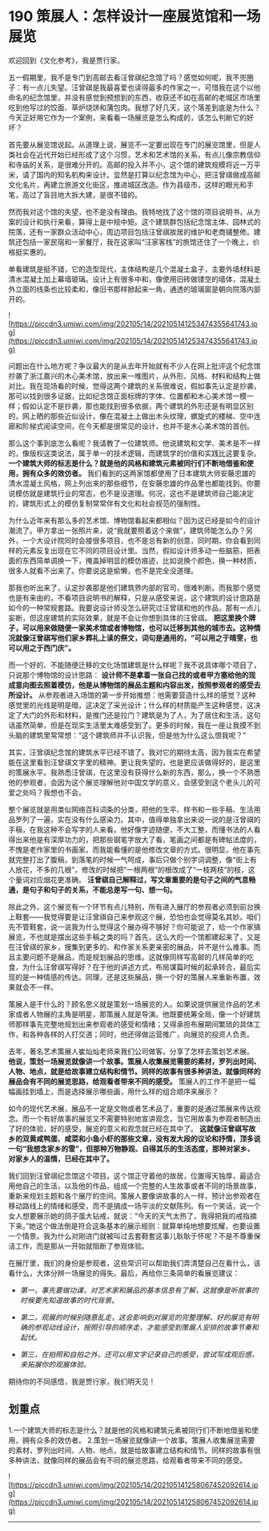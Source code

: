 # 190 策展人：怎样设计一座展览馆和一场展览

欢迎回到《文化参考》，我是贾行家。

五一假期里，我不是专门到高邮去看汪曾祺纪念馆了吗？感觉如何呢，我不兜圈子：有一点儿失望。汪曾祺是我最喜爱也读得最多的作家之一，可惜我在这个以他命名的纪念馆里，并没有感觉到预想到的东西，收获还不如在高邮的老城区市场里吃到他写过的饺面、草炉烧饼和蒲包肉。我想了好几天，这个落差到底是为什么？今天正好用它作为一个案例，来看看一场展览是怎么构成的，该怎么判断它的好坏？

首先要从展览馆说起。从道理上说，展览不一定要出现在专门的展览馆里，但是人类社会在近代开始已经形成了这个习惯，艺术和艺术馆的关系，有点儿像宗教信仰和寺庙的关系，是很难分开的。高邮的投入并不小，这个馆的建筑规模将近一万平米，请了国内的知名机构来设计。显然是打算以纪念馆为中心，把汪曾祺做成高邮文化名片，再建立旅游文化街区，推进城区改造。作为县级市，这样的眼光和手笔，高过了盲目地大拆大建，是很不错的。

然而我对这个馆的失望，也不是没有理由。我特地找了这个馆的项目说明书，从方案的设计和执行来看，算得上是中规中矩。这个建筑群包括纪念馆主体、园林式的院落，还有一家群众活动中心，周边项目包括汪曾祺故居的维护和老商铺整修。建筑还包括一家民宿和一家餐厅，我在这家叫“汪家客栈”的旅馆还住了一个晚上，价格挺实惠的。

单看建筑是挺不错，它的造型现代，主体结构是几个混凝土盒子，主要外墙材料是清水混凝土加上幕墙玻璃。设计上有很多中和，像使用旧砖做镂空的墙体，混凝土外立面的线条也比较柔和，像旧书那样掀起来一角，通透的玻璃窗是朝向院落内部开的。

![https://piccdn3.umiwi.com/img/202105/14/202105141253474355641743.jpg](https://piccdn3.umiwi.com/img/202105/14/202105141253474355641743.jpg)

问题出在什么地方呢？争议最大的是从去年开始就有不少人在网上批评这个纪念馆抄袭了浙江嘉兴的木心美术馆，放出来一堆图片，从外形、风格、材料和结构上做对比。我在现场看的时候，觉得这两个建筑的关系很难说，假如事先认定是抄袭，那可以找到很多证据，比如纪念馆正面标牌的字体、位置都和木心美术馆一模一样；假如认定不是抄袭，那也能找到很多依据，两个建筑的外形还是有明显区别的，网上晒的那些近似设计，像在混凝土上做出木头纹理，螺旋式的楼梯、空中连廊和阶梯式阅读空间，在今天都是很常见的设计，也并不是木心美术馆的首创。

那么这个事到底怎么看呢？我请教了一位建筑师。他说建筑和文学、美术是不一样的，像版权这类说法，属于单一的技术逻辑，而建筑学的价值和实践比这要复杂。 **一个建筑大师的标志是什么？就是他的风格和建筑元素被同行们不断地借鉴和使用，拥有众多的效仿者。** 我们看到的这两家馆都使用了日本建筑大师安藤忠雄的清水混凝土风格，网上列出来的那些细节，在安藤忠雄的作品里也都能找到。你要说模仿就是建筑行业的常态，也不是没道理。何况，这也不是建筑师自己能决定的，建筑形式上的模仿复制常常伴有文化和社会规范的强制性。

为什么近年来有那么多的艺术馆、博物馆看起来都相似？因为这已经是如今的设计潮流了。甲方拿出一张照片来，说“我就要照着这个来做”，建筑师能怎么办？另外，一个大设计院同时会接很多项目，也不是总有新的创意，同时期，你会看到同样的元素反复出现在它不同的项目设计里。当然，假如设计师多动一些脑筋，把表面的东西简单调换一下，掩盖掉明显的模仿痕迹，比如说换个颜色，换一种材质，很多人就看不出来了。你要说这是偷懒，也不是完全没道理。

那我也听出来了，认定抄袭那是他们建筑界内部的官司，很难判断。而我那个感觉也是有来由的，不看项目说明书的解释，只是从感受来说，这个建筑的设计思路是如今的一种常规套路。我要说设计师没怎么研究过汪曾祺和他的作品，那有一点儿妄断，但这座建筑的实际效果，就是不会让你想到具体的汪曾祺。 **把这里换个牌子，可以用来做随便一家美术馆或者博物馆，也可以迁移到其他的城市去。这种情况就像汪曾祺写他们家乡葬礼上读的祭文，词句是通用的，“可以用之于晴雯，也可以用之于西门庆”。**

而一个好的、不能随便迁移的文化场馆建筑是什么样呢？我不说具体哪个项目了，只说那个博物馆的设计思路： **设计师不是拿着一张自己找的或者甲方塞给他的现成意向图去照着模仿，他是从博物馆的展品主题和内容出发，按照参观者的感受去所设计。** 从参观者进入场馆的第一步开始推想：他需要营造什么样的感觉？这种感觉里的光线是明是暗，这决定了采光设计；什么样的材质能产生这种感觉，这决定了大门的外形和材料，是推门还是拉门？建筑是为了人，为了居住和生活，这句话虽然简单，但是在现实生活里太难感受到了。更多的时候，我在一座让我摸不到头脑的建筑里常常想：“这个建筑师并不认识我，但是他为什么这么恨我呢？”

其实，汪曾祺纪念馆的建筑水平已经不错了。我对它的期待太高，因为我实在希望能在这里看到汪曾祺文字里的精神。更让我失望的，也是更应该做得好的，是这里的策展水平。我熟悉汪曾祺，在这里没有获得什么新的东西，那么，换一个不熟悉他的参观者，会因为这个展览理解他对中国文学的意义，会感受到这个老头儿的可爱之处吗？我想也不会。

整个展览就是用类似网络百科词条的分类，把他的生平、样书和一些手稿、生活用品罗列了一遍，实在没有什么感染力。其中，值得单独拿出来说一说的是汪曾祺的手稿，在我这种不会写字的人来看，他好像字迹随便，不大工整，而懂书法的人看得出来他是有深厚功力的，把那些钢笔字放大了看，笔画之间都是有碑帖法度的，不愧是老作家里的书画家。而我能看懂的是他修改文章的方式。很明显，他在事先就完整打出了腹稿，到落笔的时候一气呵成，事后只做个别字词调整，像“街上有人放花，不多的几根”，修改的时候把“一根两根”的根改成了“一枝两枝”的枝，这个量词对应烟花更准确。 **汪曾祺自己解释过，写文章重要的是句子之间的气息畅通，是句子和句子的关系，不能总是写一句、想一句。**

除此之外，这个展览有一个环节有点儿特别，所有进入展厅的参观者必须到前台换上鞋套——我觉得要是让汪曾祺自己来参观这个展，恐怕也会觉得莫名其妙。咱们先不管鞋套，说一说我为什么觉得这个展办得不够好？你可能说了，给一个作家搞展览，不也就是摆出这些手稿之类的吗？首先，这么大的一个馆都建起来了，又是在汪曾祺的家乡，搜集到更多的、和作家关系更亲密的展品，并不是什么难事。而且主要问题不是展品，而是规划展品的思维。这就像同样写高邮的几样简单的吃食，为什么汪曾祺写得好？在于他的讲述方式，布局谋篇时候的起承转合，最后实现的是一种情感的传达。同理，还是这些展品，换一个好的策展人来重新布置，效果就会不一样。

策展人是干什么的？顾名思义就是策划一场展览的人。如果说提供展览作品的艺术家或者人物展的主角是明星，那策展人就是导演。他既要统筹全局，像一个好建筑师那样事先完整地规划出来参观者的感受和情绪；又得承担布展期间繁琐的具体工作，和各种各样的人打交道；同时，他还得做运营推广，向展览的投资人负责。

去年，著名艺术策展人崔灿灿老师来我们公司做客，分享了怎样去策划艺术展。 **他说，策划一场展览就像讲一个故事。策展人收集展览需要的素材，罗列出时间、人物、地点，就是给故事建立结构和情节。同样的故事有很多种讲法，就像同样的展品会有不同的展览思路，给观看者带来不同的感受。** 策展人的工作不是把一幅幅画挂到墙上，而是选择展示哪些画，用什么样的组合顺序来展示？

如今的现代艺术展，展品不一定是文物或者艺术品了，重要的是通过策展来传达观念。而一个有好故事的展览又不需要特别地宣讲观念，当它用故事为参观者制造出了好的体验，好的感受，展览的意义和观念就已经在其中了。 **这就像汪曾祺写故乡的双黄咸鸭蛋、咸菜和小鱼小虾的那些文章，没有发大段的议论和抒情，顶多说一句“我想念家乡的雪”，但那种万物静观、自得其乐的生活态度，那种对家乡、对家乡人的温情，已经在其中了。**

我们回到汪曾祺纪念馆这个项目。这个馆正守着他的故居，位置得天独厚，最适合用他自己的生活，以及他的作品，组成一个完整的人生故事或者不同的场景故事，重新来规划主题和各个展厅的空间。策展人要像讲故事的人一样，预计出参观者在移动路线上的情绪和感受，而不是搞成一场平淡的文献陈列。有一个笑话，说一个女人想要展示她的鸽子蛋大钻戒，就说：“今天的天气太热了，我得把我的戒指摘下来。”她这个做法倒是符合这条基本的展示规则：就算单纯地想要炫耀，也要设置一个情景。我为什么对刚进门就被叫过去套鞋套这事儿耿耿于怀呢？不是不尊重保洁工作，而是那从一开始就阻断了参观体验。

在展厅里，我们的身份是参观者，这些常识可以帮助我们弄清楚自己在看什么，该看什么，大体分辨一场展览的得失。最后，再给你三条简单的看展览建议：

* *第一，事先要做功课，对艺术家和展品的基本信息有了解，这就像是听故事的时候要先知道故事的时代背景。* 

* *第二，观展的时候别随意乱走，这会影响到对展览的完整理解，好的展览有明确的参观动线设计，按照引导的顺序走，才能感受到策展人安排的故事节奏和起伏。* 

* *第三，在拍照和自拍之外，还可以用文字记录自己的感受，尝试写成观后感，来拓展你的观展体验。* 

期待你的不同感悟，我是贾行家，我们明天见！

## 划重点

1.一个建筑大师的标志是什么？就是他的风格和建筑元素被同行们不断地借鉴和使用，拥有众多的效仿者。
2.策划一场展览就像讲一个故事。策展人收集展览需要的素材，罗列出时间、人物、地点，就是给故事建立结构和情节。同样的故事有很多种讲法，就像同样的展品会有不同的展览思路，给观看者带来不同的感受。

![https://piccdn3.umiwi.com/img/202105/14/202105141258067452092614.jpg](https://piccdn3.umiwi.com/img/202105/14/202105141258067452092614.jpg)

---
